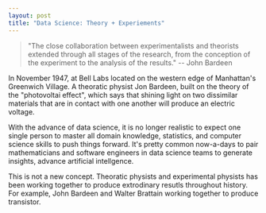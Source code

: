```yaml
---
layout: post
title: "Data Science: Theory + Experiements"
---
```


> "The close collaboration between experimentalists and theorists extended
> through all stages of the research, from the conception of the experiment to
> the analysis of the results." -- John Bardeen

In November 1947, at Bell Labs located on the western edge of Manhattan's
Greenwich Village. A theoratic physist Jon Bardeen, built on the theory of the
"photovoltai effect", which says that shining light on two dissimilar materials
that are in contact with one another will produce an electric voltage.

With the advance of data science, it is no longer realistic to expect one
single person to master all domain knowledge, statistics, and computer science
skills to push things forward. It's pretty common now-a-days to pair
mathematicians and software engineers in data science teams to generate
insights, advance artificial intellgence.

This is not a new concept. Theoratic physists and experimental physists has
been working together to produce extrodinary resutls throughout history. For
example, John Bardeen and Walter Brattain working together to produce
transistor.


